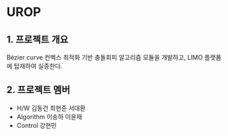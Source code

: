 # UROP
## 1. 프로젝트 개요
Bézier curve 컨벡스 최적화 기반 충돌회피 알고리즘 모듈을 개발하고, LIMO 플랫폼에 탑재하여 실증한다.

## 2. 프로젝트 멤버

- H/W
김동건
최현준
서대환
- Algorithm
이송하
이윤재
- Control
강현민
